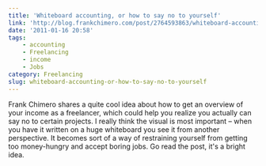 ```yaml
---
title: 'Whiteboard accounting, or how to say no to yourself'
link: 'http://blog.frankchimero.com/post/2764593863/whiteboard-accounting'
date: '2011-01-16 20:58'
tags:
    - accounting
    - Freelancing
    - income
    - Jobs
category: Freelancing
slug: whiteboard-accounting-or-how-to-say-no-to-yourself
---
```


Frank Chimero shares a quite cool idea about how to get an overview of your income as a freelancer, which could help you realize you actually can say no to certain projects. I really think the visual is most important – when you have it written on a huge whiteboard you see it from another perspective. It becomes sort of a way of restraining yourself from getting too money-hungry and accept boring jobs. Go read the post, it's a bright idea.
